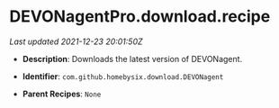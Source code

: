 # DEVONagentPro.download.recipe

_Last updated 2021-12-23 20:01:50Z_

- **Description**: Downloads the latest version of DEVONagent.

- **Identifier**: `com.github.homebysix.download.DEVONagent`

- **Parent Recipes**: `None`
